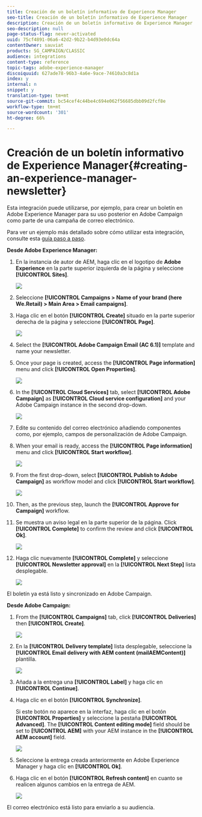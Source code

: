 ```yaml
---
title: Creación de un boletín informativo de Experience Manager
seo-title: Creación de un boletín informativo de Experience Manager
description: Creación de un boletín informativo de Experience Manager
seo-description: null
page-status-flag: never-activated
uuid: 75cf4891-06a6-42d2-9b22-b4d93e0dc64a
contentOwner: sauviat
products: SG_CAMPAIGN/CLASSIC
audience: integrations
content-type: reference
topic-tags: adobe-experience-manager
discoiquuid: 627ade78-96b3-4a6e-9ace-74610a3c8d1a
index: y
internal: n
snippet: y
translation-type: tm+mt
source-git-commit: bc54cef4c44be4c694e062f56685dbb09d2fcf8e
workflow-type: tm+mt
source-wordcount: '301'
ht-degree: 66%

---
```



# Creación de un boletín informativo de Experience Manager{#creating-an-experience-manager-newsletter}

Esta integración puede utilizarse, por ejemplo, para crear un boletín en Adobe Experience Manager para su uso posterior en Adobe Campaign como parte de una campaña de correo electrónico.

Para ver un ejemplo más detallado sobre cómo utilizar esta integración, consulte esta [guía paso a paso](https://helpx.adobe.com/campaign/kb/acc-aem.html).

**Desde Adobe Experience Manager:**

1. En la instancia de autor de AEM, haga clic en el logotipo de **Adobe Experience** en la parte superior izquierda de la página y seleccione **[!UICONTROL Sites]**.

   ![](assets/aem_uc_1.png)

1. Seleccione **[!UICONTROL Campaigns > Name of your brand (here We.Retail) > Main Area > Email campaigns]**.
1. Haga clic en el botón **[!UICONTROL Create]** situado en la parte superior derecha de la página y seleccione **[!UICONTROL Page]**.

   ![](assets/aem_uc_2.png)

1. Select the **[!UICONTROL Adobe Campaign Email (AC 6.1)]** template and name your newsletter.
1. Once your page is created, access the **[!UICONTROL Page information]** menu and click **[!UICONTROL Open Properties]**.

   ![](assets/aem_uc_3.png)

1. In the **[!UICONTROL Cloud Services]** tab, select **[!UICONTROL Adobe Campaign]** as **[!UICONTROL Cloud service configuration]** and your Adobe Campaign instance in the second drop-down.

   ![](assets/aem_uc_4.png)

1. Edite su contenido del correo electrónico añadiendo componentes como, por ejemplo, campos de personalización de Adobe Campaign.
1. When your email is ready, access the **[!UICONTROL Page information]** menu and click **[!UICONTROL Start workflow]**.

   ![](assets/aem_uc_5.png)

1. From the first drop-down, select **[!UICONTROL Publish to Adobe Campaign]** as workflow model and click **[!UICONTROL Start workflow]**.

   ![](assets/aem_uc_6.png)

1. Then, as the previous step, launch the **[!UICONTROL Approve for Campaign]** workflow.
1. Se muestra un aviso legal en la parte superior de la página. Click **[!UICONTROL Complete]** to confirm the review and click **[!UICONTROL Ok]**.

   ![](assets/aem_uc_7.png)

1. Haga clic nuevamente **[!UICONTROL Complete]** y seleccione **[!UICONTROL Newsletter approval]** en la **[!UICONTROL Next Step]** lista desplegable.

   ![](assets/aem_uc_8.png)

El boletín ya está listo y sincronizado en Adobe Campaign.

**Desde Adobe Campaign:**

1. From the **[!UICONTROL Campaigns]** tab, click **[!UICONTROL Deliveries]** then **[!UICONTROL Create]**.

   ![](assets/aem_uc_9.png)

1. En la **[!UICONTROL Delivery template]** lista desplegable, seleccione la **[!UICONTROL Email delivery with AEM content (mailAEMContent)]** plantilla.

   ![](assets/aem_uc_10.png)

1. Añada a la entrega una **[!UICONTROL Label]** y haga clic en **[!UICONTROL Continue]**.
1. Haga clic en el botón **[!UICONTROL Synchronize]**.

   Si este botón no aparece en la interfaz, haga clic en el botón **[!UICONTROL Properties]** y seleccione la pestaña **[!UICONTROL Advanced]**. The **[!UICONTROL Content editing mode]** field should be set to **[!UICONTROL AEM]** with your AEM instance in the **[!UICONTROL AEM account]** field.

   ![](assets/aem_uc_11.png)

1. Seleccione la entrega creada anteriormente en Adobe Experience Manager y haga clic en **[!UICONTROL Ok]**.
1. Haga clic en el botón **[!UICONTROL Refresh content]** en cuanto se realicen algunos cambios en la entrega de AEM.

   ![](assets/aem_uc_12.png)

El correo electrónico está listo para enviarlo a su audiencia.
